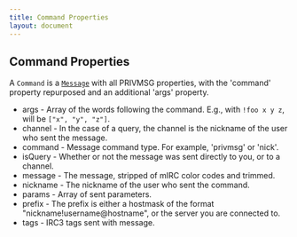 ```yaml
---
title: Command Properties
layout: document
---
```


## Command Properties

A `Command` is a [`Message`](message-properties) with all PRIVMSG properties, with the 'command' property repurposed and an additional 'args' property.

* args     - Array of the words following the command. E.g., with `!foo x y z`, will be `["x", "y", "z"]`.
* channel  - In the case of a query, the channel is the nickname of the user who sent the message.
* command  - Message command type. For example, 'privmsg' or 'nick'.
* isQuery  - Whether or not the message was sent directly to you, or to a channel.
* message  - The message, stripped of mIRC color codes and trimmed.
* nickname - The nickname of the user who sent the command.
* params   - Array of sent parameters.
* prefix   - The prefix is either a hostmask of the format "nickname!username@hostname", or the server you are connected to.
* tags     - IRC3 tags sent with message.